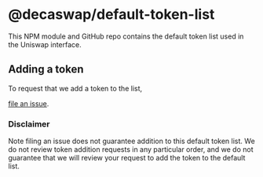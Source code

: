 # @decaswap/default-token-list

This NPM module and GitHub repo contains the default token list used in the Uniswap interface.

## Adding a token

To request that we add a token to the list, 

[file an issue](https://github.com/Decaswap/token-listing/issues/new?assignees=&labels=token+request&template=token-request.md&title=Add+%7BTOKEN_SYMBOL%7D%3A+%7BTOKEN_NAME%7D).

### Disclaimer

Note filing an issue does not guarantee addition to this default token list.
We do not review token addition requests in any particular order, and we do not
guarantee that we will review your request to add the token to the default list.
